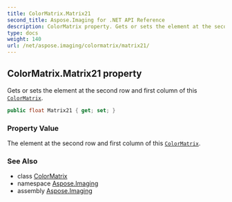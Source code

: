 ```yaml
---
title: ColorMatrix.Matrix21
second_title: Aspose.Imaging for .NET API Reference
description: ColorMatrix property. Gets or sets the element at the second row and first column of this ColorMatrix
type: docs
weight: 140
url: /net/aspose.imaging/colormatrix/matrix21/
---
```

## ColorMatrix.Matrix21 property

Gets or sets the element at the second row and first column of this [`ColorMatrix`](../).

```csharp
public float Matrix21 { get; set; }
```

### Property Value

The element at the second row and first column of this [`ColorMatrix`](../).

### See Also

* class [ColorMatrix](../)
* namespace [Aspose.Imaging](../../colormatrix/)
* assembly [Aspose.Imaging](../../../)


